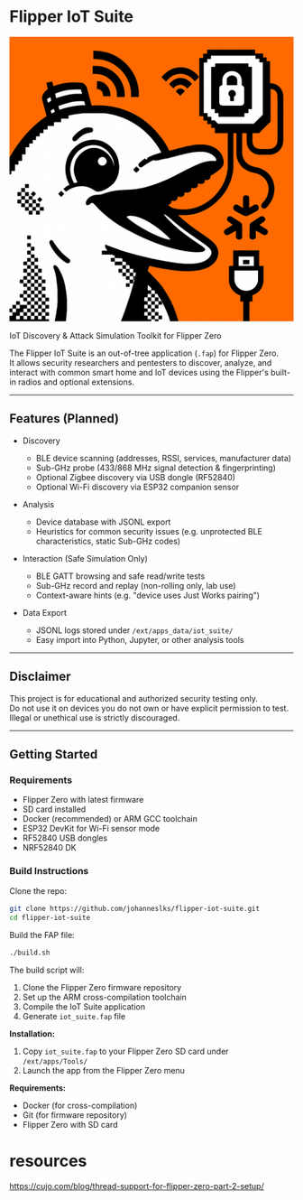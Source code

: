# Flipper IoT Suite

![](./data/logo.png)

IoT Discovery & Attack Simulation Toolkit for Flipper Zero

The Flipper IoT Suite is an out-of-tree application (`.fap`) for Flipper Zero.  
It allows security researchers and pentesters to discover, analyze, and interact with common smart home and IoT devices using the Flipper's built-in radios and optional extensions.

---

## Features (Planned)

- Discovery
  - BLE device scanning (addresses, RSSI, services, manufacturer data)
  - Sub-GHz probe (433/868 MHz signal detection & fingerprinting)
  - Optional Zigbee discovery via USB dongle (RF52840)
  - Optional Wi-Fi discovery via ESP32 companion sensor

- Analysis
  - Device database with JSONL export
  - Heuristics for common security issues (e.g. unprotected BLE characteristics, static Sub-GHz codes)

- Interaction (Safe Simulation Only)
  - BLE GATT browsing and safe read/write tests
  - Sub-GHz record and replay (non-rolling only, lab use)
  - Context-aware hints (e.g. "device uses Just Works pairing")

- Data Export
  - JSONL logs stored under `/ext/apps_data/iot_suite/`
  - Easy import into Python, Jupyter, or other analysis tools

---

## Disclaimer

This project is for educational and authorized security testing only.  
Do not use it on devices you do not own or have explicit permission to test.  
Illegal or unethical use is strictly discouraged.

---

## Getting Started

### Requirements
- Flipper Zero with latest firmware
- SD card installed
- Docker (recommended) or ARM GCC toolchain
- ESP32 DevKit for Wi-Fi sensor mode
- RF52840 USB dongles
- NRF52840 DK


### Build Instructions

Clone the repo:

```bash
git clone https://github.com/johanneslks/flipper-iot-suite.git
cd flipper-iot-suite
```

Build the FAP file:

```bash
./build.sh
```

The build script will:
1. Clone the Flipper Zero firmware repository
2. Set up the ARM cross-compilation toolchain
3. Compile the IoT Suite application
4. Generate `iot_suite.fap` file

**Installation:**
1. Copy `iot_suite.fap` to your Flipper Zero SD card under `/ext/apps/Tools/`
2. Launch the app from the Flipper Zero menu

**Requirements:**
- Docker (for cross-compilation)
- Git (for firmware repository)
- Flipper Zero with SD card

# resources
https://cujo.com/blog/thread-support-for-flipper-zero-part-2-setup/